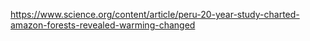 https://www.science.org/content/article/peru-20-year-study-charted-amazon-forests-revealed-warming-changed

